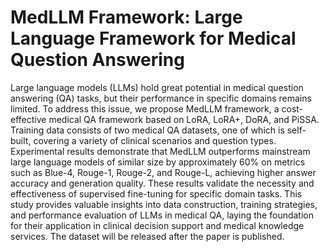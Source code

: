 # MedLLM Framework: Large Language Framework for Medical Question Answering
Large language models (LLMs) hold great potential in medical question answering (QA) tasks, but their performance in specific domains remains limited. To address this issue, we propose MedLLM framework, a cost-effective medical QA framework based on LoRA, LoRA+, DoRA, and PiSSA. Training data consists of two medical QA datasets, one of which is self-built, covering a variety of clinical scenarios and question types. Experimental results demonstrate that MedLLM outperforms mainstream large language models of similar size by approximately 60\% on metrics such as Blue-4, Rouge-1, Rouge-2, and Rouge-L, achieving higher answer accuracy and generation quality. These results validate the necessity and effectiveness of supervised fine-tuning for specific domain tasks. This study provides valuable insights into data construction, training strategies, and performance evaluation of LLMs in medical QA, laying the foundation for their application in clinical decision support and medical knowledge services. The dataset will be released after the paper is published.

